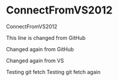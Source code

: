 ConnectFromVS2012
=================

ConnectFromVS2012

This line is changed from GitHub

Changed again from GitHub

Changed again from VS

Testing git fetch
Testing git fetch again
